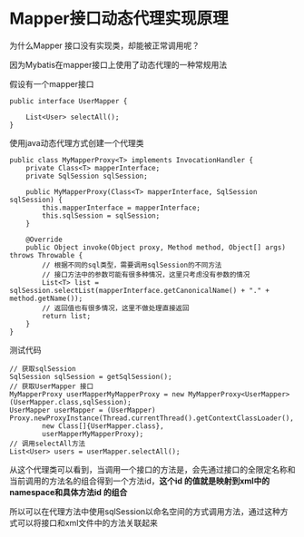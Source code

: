 # Mapper接口动态代理实现原理

为什么Mapper 接口没有实现类，却能被正常调用呢？

因为Mybatis在mapper接口上使用了动态代理的一种常规用法

假设有一个mapper接口

```
public interface UserMapper {
  
    List<User> selectAll();
}
```



使用java动态代理方式创建一个代理类

```
public class MyMapperProxy<T> implements InvocationHandler {
    private Class<T> mapperInterface;
    private SqlSession sqlSession;

    public MyMapperProxy(Class<T> mapperInterface, SqlSession sqlSession) {
        this.mapperInterface = mapperInterface;
        this.sqlSession = sqlSession;
    }

    @Override
    public Object invoke(Object proxy, Method method, Object[] args) throws Throwable {
        // 根据不同的sql类型，需要调用sqlSession的不同方法
        // 接口方法中的参数可能有很多种情况，这里只考虑没有参数的情况
        List<T> list = sqlSession.selectList(mapperInterface.getCanonicalName() + "." + method.getName());
        // 返回值也有很多情况，这里不做处理直接返回
        return list;
    }
}
```



测试代码

```
// 获取sqlSession
SqlSession sqlSession = getSqlSession();
// 获取UserMapper 接口
MyMapperProxy userMapperMyMapperProxy = new MyMapperProxy<UserMapper>(UserMapper.class,sqlSession);
UserMapper userMapper = (UserMapper) Proxy.newProxyInstance(Thread.currentThread().getContextClassLoader(),
        new Class[]{UserMapper.class},
        userMapperMyMapperProxy);
// 调用selectAll方法
List<User> users = userMapper.selectAll();
```



从这个代理类可以看到，当调用一个接口的方法是，会先通过接口的全限定名称和当前调用的方法名的组合得到一个方法id，**这个id 的值就是映射到xml中的namespace和具体方法id 的组合**

所以可以在代理方法中使用sqlSession以命名空间的方式调用方法，通过这种方式可以将接口和xml文件中的方法关联起来